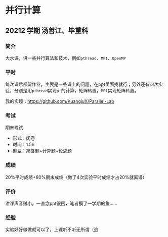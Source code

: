 # 并行计算

## 20212 学期 汤善江、毕重科

### 简介

大水课，讲一些并行算法和技术，例如`pthread`、`MPI`、`OpenMP`

### 平时

每次课后都留作业，主要是一些课上的问题，在ppt里面找就行；另外还有四次实验，分别是用`pthread`实现`pi`的计算，矩阵转置，`MPI`实现矩阵转置。

我的实现：https://github.com/KuangjuX/Parallel-Lab

### 考试

期末考试

- 形式：闭卷
- 时间：1.5h
- 题型：简答题+计算题+论述题

### 成绩

20%平时成绩+80%期末成绩（做了4次实验平时成绩才占20%就离谱）

### 评价

讲课声音贼小，一直念ppt很困，笔者摸了一学期的鱼......

### 经验

实验好好做做就可以了，上课听不听无所谓（逃